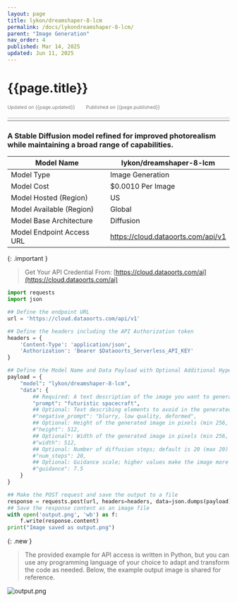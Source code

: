 ```yaml
---
layout: page
title: lykon/dreamshaper-8-lcm
permalink: /docs/lykondreamshaper-8-lcm/
parent: "Image Generation"
nav_order: 4
published: Mar 14, 2025
updated: Jun 11, 2025
---
```


# {{page.title}}

<div style="font-size:0.78em;color: #797878; margin-bottom:1.5em;">
     <span>Updated on {{page.updated}}</span>
    <span style="margin-left:2em;">Published on {{page.published}}</span>
</div>

<hr style="border:none;height:3px;background-color:#e0e0e0;margin:0;">
<hr style="border:none;height:3px;background-color:#bebebe;margin-top:0.2em;margin-bottom:1.5em;">




### A Stable Diffusion model refined for improved photorealism while maintaining a broad range of capabilities.


| Model Name                | 	 lykon/dreamshaper-8-lcm              |
|---------------------------|-----------------------------------------|
| Model Type                |    Image Generation                     |
| Model Cost                | $0.0010 Per Image                        |
| Model Hosted (Region)     | US                                      |
| Model Available (Region)  | Global                                  |
| Model Base Architecture   | Diffusion                               |
| Model Endpoint Access URL | https://cloud.dataoorts.com/api/v1      |


{: .important }
> Get Your API Credential From: [https://cloud.dataoorts.com/ai](https://cloud.dataoorts.com/ai)


```python
import requests
import json

## Define the endpoint URL
url = 'https://cloud.dataoorts.com/api/v1'

## Define the headers including the API Authorization token
headers = {
    'Content-Type': 'application/json',
    'Authorization': 'Bearer $Dataoorts_Serverless_API_KEY'
}

## Define the Model Name and Data Payload with Optional Additional Hyper-Parameters
payload = {
    "model": "lykon/dreamshaper-8-lcm",
    "data": {
        ## Required: A text description of the image you want to generate (min 2)
        "prompt": "futuristic spacecraft",
        ## Optional: Text describing elements to avoid in the generated image
        #"negative_prompt": "blurry, low quality, deformed",
        ## Optional: Height of the generated image in pixels (min 256, max 2048)
        #"height": 512,
        ## Optional*: Width of the generated image in pixels (min 256, max 2048)
        #"width": 512,
        ## Optional: Number of diffusion steps; default is 20 (max 20)
        #"num_steps": 20,
        ## Optional: Guidance scale; higher values make the image more aligned with the prompt (default 7.5)
        #"guidance": 7.5
    }
}

## Make the POST request and save the output to a file
response = requests.post(url, headers=headers, data=json.dumps(payload))
## Save the response content as an image file
with open('output.png', 'wb') as f:
    f.write(response.content)
print("Image saved as output.png")
```

{: .new }
> The provided example for API access is written in Python, but you can use any programming language of your choice to adapt and transform the code as needed. Below, the example output image is shared for reference.

![output.png](lykon-dreamshaper-8-lcm.png)
